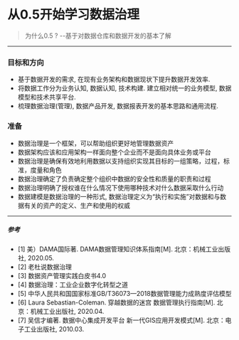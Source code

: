 # 从0.5开始学习数据治理
> 为什么0.5 ? --基于对数据仓库和数据开发的基本了解  

********

### 目标和方向

- 基于数据开发的需求, 在现有业务架构和数据现状下提升数据开发效率.   
- 将数据工作分为业务认知, 数据认知, 技术构建. 建立相对统一的业务模型, 数据模型和技术共享平台. 
- 梳理数据治理(管理), 数据产品开发, 数据报表开发的基本思路和通用流程.

### 准备
- 数据治理是一个框架，可以帮助组织更好地管理数据资产
- 数据架构应该和应用架构一样面向整个企业而不是面向具体业务或平台
- 数据治理是确保有效地利用数据以支持组织实现其目标的一组策略，过程，标准，度量和角色
- 数据治理确定了负责确定整个组织中数据的安全性和质量的职责和过程
- 数据治理明确了授权谁在什么情况下使用哪种技术对什么数据采取什么行动
- 数据建模是数据治理的一种形式, 数据治理定义为“执行和实施”对数据和与数据有关的资产的定义、生产和使用的权威

********
##### 参考
- [1] 美）DAMA国际著. DAMA数据管理知识体系指南[M]. 北京：机械工业出版社, 2020.05.
- [2] 老杜说数据治理
- [3] 数据资产管理实践白皮书4.0
- [4] 数据治理：工业企业数字化转型之道
- [5] 中华人民共和国国家标准GB/T36073—2018数据管理能力成熟度评估模型
- [6] Laura Sebastian-Coleman. 穿越数据的迷宫 数据管理执行指南[M]. 北京：机械工业出版社, 2020.04.
- [7] 吴信才编著. 数据中心集成开发平台 新一代GIS应用开发模式[M]. 北京：电子工业出版社, 2010.03.
